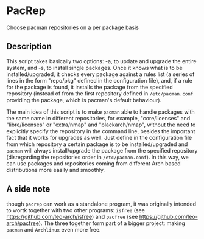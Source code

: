 # PacRep
Choose pacman repositories on a per package basis

## Description

This script takes basically two options: -a, to update and upgrade the entire system, and -s, to install single packages. Once it knows what is to be installed/upgraded, it checks every package against a rules list (a series of lines in the form "repo/pkg" defined in the configuration file), and, if a rule for the package is found, it installs the package from the specified repository (instead of from the first repository defined in `/etc/pacman.conf` providing the package, which is pacman's default behaviour).

The main idea of this script is to make `pacman` able to handle packages with the same name in different repositories, for example, "core/licenses" and "libre/licenses" or "extra/nmap" and "blackarch/nmap", without the need to explicitly specify the repository in the command line, besides the important fact that it works for upgrades as well. Just define in the configuration file from which repository a certain package is to be installed/upgraded and `pacman` will always install/upgrade the package from the specified repository (disregarding the repositories order in `/etc/pacman.conf`). In this way, we can use packages and repositories coming from different Arch based distributions more easily and smoothly.

## A side note

though `pacrep` can work as a standalone program, it was originally intended to wortk together with two other programs: `isfree` (see https://github.com/leo-arch/isfree) and `pacfree` (see https://github.com/leo-arch/pacfree). The three together form part of a bigger project: making `pacman` and `Archlinux` even more free.
